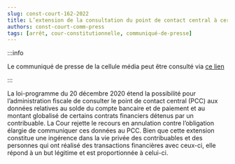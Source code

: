 ```yaml
---   
slug: const-court-162-2022
title: L’extension de la consultation du point de contact central à certaines données bancaires et financières d’un contribuable est constitutionnelle
authors: const-court-comm-press
tags: [arrêt, cour-constitutionnelle, communiqué-de-presse]
---
```


:::info

Le communiqué de presse de la cellule média peut être consulté via [ce lien](https://www.const-court.be/public/f/2022/2022-162f-info.pdf) 

:::

La loi-programme du 20 décembre 2020 étend la possibilité pour l’administration fiscale de consulter le point de contact central (PCC) aux données relatives au solde du compte bancaire et de paiement et au montant globalisé de certains contrats financiers détenus par un contribuable. La Cour rejette le recours en annulation contre l’obligation élargie de communiquer ces données au PCC. Bien que cette extension constitue une ingérence dans la vie privée des contribuables et des personnes qui ont réalisé des transactions financières avec ceux-ci, elle répond à un but légitime et est proportionnée à celui-ci.
